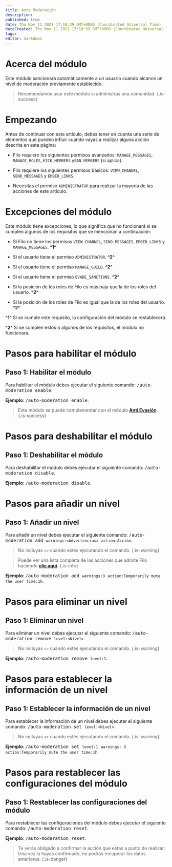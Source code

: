 ```yaml
---
title: Auto Moderación
description:
published: true
date: Thu Nov 11 2021 17:10:39 GMT+0000 (Coordinated Universal Time)
dateCreated: Thu Nov 11 2021 17:10:39 GMT+0000 (Coordinated Universal Time)
tags:
editor: markdown
---
```


# Acerca del módulo

Este módulo sancionará automáticamente a un usuario cuando alcance un nivel de moderación previamente establecido.

> Recomendamos usar este módulo si administras una comunidad.
{.is-success}

# Empezando

Antes de continuar con este artículo, debes tener en cuenta una serie de elementos que pueden influir cuando vayas a realizar alguna acción descrita en esta página:

- Filo requiere los siguientes permisos avanzados: ``MANAGE_MESSAGES``, ``MANAGE_ROLES``, ``KICK_MEMBERS`` y``BAN_MEMBERS`` (si aplica).

- Filo requiere los siguientes permisos básicos: ``VIEW_CHANNEL``, ``SEND_MESSAGES`` y ``EMBED_LINKS``.

- Necesitas el permiso ``ADMINISTRATOR`` para realizar la mayoría de las acciones de este artículo.

# Excepciones del módulo

Este módulo tiene excepciones, lo que significa que no funcionará si se cumplen algunos de los requisitos que se mencionan a continuación:

- Si Filo no tiene los permisos ``VIEW_CHANNEL``, ``SEND_MESSAGES``, ``EMBED_LINKS`` y ``MANAGE_MESSAGES``. **^1^**

- Si el usuario tiene el permiso ``ADMINISTRATOR``. **^2^**

- Si el usuario tiene el permiso ``MANAGE_GUILD``. **^2^**

- Si el usuario tiene el permiso ``EVADE_SANCTIONS``. **^2^**

- Si la posición de los roles de Filo es más baja que la de los roles del usuario. **^2^**

- Si la posición de los roles de Filo es igual que la de los roles del usuario. **^2^**

**^1^** Si se cumple este requisito, la configuración del módulo se restablecerá.

**^2^** Si se cumplen estos o algunos de los requisitos, el módulo no funcionará.

# Pasos para habilitar el módulo

## **Paso 1**: Habilitar el módulo

Para habilitar el módulo debes ejecutar el siguiente comando: <kbd>/auto-moderation enable</kbd>.

**Ejemplo**: <kbd>/auto-moderation enable</kbd>.

> Este módulo se puede complementar con el módulo **[Anti Evasión](https://wiki.filobot.xyz/es/modules/anti-evasion)**.
{.is-success}

# Pasos para deshabilitar el módulo

## **Paso 1**: Deshabilitar el módulo

Para deshabilitar el módulo debes ejecutar el siguiente comando: <kbd>/auto-moderation disable</kbd>.

**Ejemplo**: <kbd>/auto-moderation disable</kbd>.

# Pasos para añadir un nivel

## **Paso 1**: Añadir un nivel

Para añadir un nivel debes ejecutar el siguiente comando: <kbd>/auto-moderation add ``warnings:<Advertencias>`` ``action:Acción``</kbd>.

> No incluyas ``<>`` cuando estés ejecutando el comando.
{.is-warning}

> Puede ver una lista completa de las acciones que admite Filo haciendo **[clic aquí](https://wiki.filobot.xyz/es/modules/actions-list)**.
{.is-info}

**Ejemplo**: <kbd>/auto-moderation add ``warnings:3`` ``action:Temporarily mute the user`` ``time:1h``</kbd>.

# Pasos para eliminar un nivel

## **Paso 1**: Eliminar un nivel

Para eliminar un nivel debes ejecutar el siguiente comando: <kbd>/auto-moderation remove ``level:<Nivel>``</kbd>.

> No incluyas ``<>`` cuando estés ejecutando el comando.
{.is-warning}

**Ejemplo**: <kbd>/auto-moderation remove ``level:1``</kbd>.

# Pasos para establecer la información de un nivel

## **Paso 1**: Establecer la información de un nivel

Para establecer la información de un nivel debes ejecutar el siguiente comando: <kbd>/auto-moderation set ``level:<Nivel>``</kbd>.

> No incluyas ``<>`` cuando estés ejecutando el comando.
{.is-warning}

**Ejemplo**: <kbd>/auto-moderation set ``level:1`` ``warnings: 3`` ``action:Temporarily mute the user`` ``time:1h``</kbd>.

# Pasos para restablecer las configuraciones del módulo

## **Paso 1**: Restablecer las configuraciones del módulo

Para restablecer las configuraciones del módulo debes ejecutar el siguiente comando: <kbd>/auto-moderation reset</kbd>.

**Ejemplo**: <kbd>/auto-moderation reset</kbd>.

> Te verás obligado a confirmar la acción que estas a punto de realizar. Una vez la hayas confirmado, no podrás recuperar los datos anteriores.
{.is-danger}
